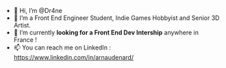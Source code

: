 - 👋 Hi, I’m @Dr4ne
- 🌱 I’m a Front End Engineer Student, Indie Games Hobbyist and Senior 3D Artist.
- 💞️ I’m currently **looking for a Front End Dev Intership** anywhere in France !
- 📫 You can reach me on LinkedIn : https://www.linkedin.com/in/arnaudenard/ 
